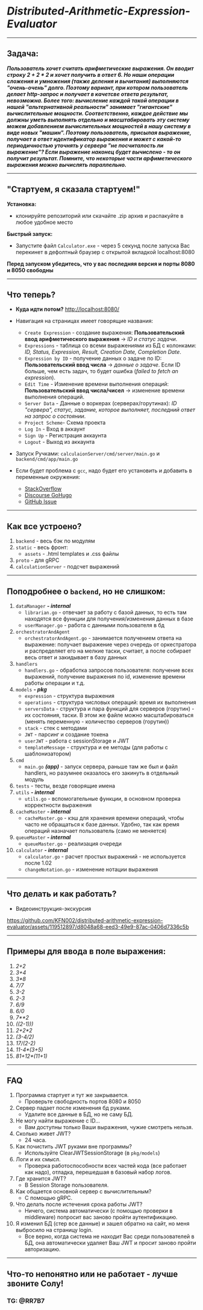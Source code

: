 # _**Distributed-Arithmetic-Expression-Evaluator**_

---
## Задача: 

**_Пользователь хочет считать арифметические выражения. Он вводит строку 2 + 2 * 2 и хочет получить в ответ 6. Но наши операции сложения и умножения (также деления и вычитания) выполняются "очень-очень" долго. Поэтому вариант, при котором пользователь делает http-запрос и получает в качетсве ответа результат, невозможна. Более того: вычисление каждой такой операции в нашей "альтернативной реальности" занимает "гигантские" вычислительные мощности. Соответственно, каждое действие мы должны уметь выполнять отдельно и масштабировать эту систему можем добавлением вычислительных мощностей в нашу систему в виде новых "машин". Поэтому пользователь, присылая выражение, получает в ответ идентификатор выражения и может с какой-то периодичностью уточнять у сервера "не посчиталость ли выражение"? Если выражение наконец будет вычислено - то он получит результат. Помните, что некоторые части арфиметического выражения можно вычислять параллельно._**

---

## "Стартуем, я сказала стартуем!"


**Установка:**
* клонируйте репозиторий или скачайте .zip архив и распакуйте в любое удобное место

**Быстрый запуск:** 
* Запустите файл `Calculator.exe` - через 5 секунд после запуска Вас перекинет в дефолтный браузер с открытой вкладкой localhost:8080

**Перед запуском убедитесь, что у вас последняя версия и порты 8080 и 8050 свободны**

---

## Что теперь?

* **Куда идти потом?** [http://localhost:8080/](http://localhost:8080/)


* Навигация на страницах имеет говорящие названия:
    * `Create Expression` - создание выражения: **Пользовательский ввод арифметического выражения** -> _ID и статус задачи_.
    * `Expressions` - таблица со всеми выражениями из БД с колонками: _ID, Status, Expression, Result, Creation Date, Completion Date_.
    * `Expression by ID` - получение данных о задаче по ID: **Пользовательский ввод числа** -> _данные о задаче_. Если ID больше, чем есть задач, то будет ошибка (_failed to fetch an expression_).
    * `Edit Time` - Изменение времени выполнения операций: **Пользовательский ввод числа/чисел** -> изменение времени выполнения операций.
    * `Server Data` - Данные о воркерах (серверах/горутинах): _ID "сервера", статус, задание, которое выполняет, последний ответ на запрос о состоянии_.
    * `Project Scheme`- Схема проекта
    * `Log In` - Вход в аккаунт
    * `Sign Up` - Регистрация аккаунта
    * `Logout` - Выход из аккаунта


* Запуск Ручками: `calculaionServer/cmd/server/main.go` и `backend/cmd/app/main.go`


* Если будет проблема с `gcc`, надо будет его установить и добавить в переменные окружения:
    * [StackOverflow](https://stackoverflow.com/questions/43580131/exec-gcc-executable-file-not-found-in-path-when-trying-go-build)
    * [Discourse GoHugo](https://discourse.gohugo.io/t/golang-newbie-keen-to-contribute/35087)
    * [GitHub Issue](https://github.com/golang/go/issues/47215)

---

## Как все устроено?

1. `backend` - весь бэк по модулям
2. `static` - весь фронт:
    * `assets` - .html templates и .css файлы
3. `proto` - для gRPC
4. `calculationServer` - подсчет выражений
   
---

## Поподробнее о `backend`, но не слишком:

1. `dataManager` **_- internal_**
    * `librarian.go` - отвечает за работу с базой данных, то есть там находятся все функции для получения/изменения данных в базе
    * `userManager.go` - работа с данными пользователя в бд
2. `orchestratorAndAgent`
    * `orchestratorAndAgent.go` - занимается получением ответа на выражение: получает выражение через очередь от оркестратора и распределяет его на мелкие таски, считает, а после собирает весь ответ и закидывает в базу данных
3. `handlers`
    * `handlers.go` - обработка запросов пользователя: получение всех выражений, получение выражения по id, изменение времени работы операции и т.д.
4. `models` **_- pkg_**
    * `expression` - структура выражения
    * `operations` - структура числовых операций: время их выполнения
    * `serversData` - структура и пара функций для серверов (горутин) - их состояния, таски. В этом же файле можно масштабироваться (менять переменную - количество серверов (горутин))
    * `stack` - стек с методами
    * `JWT` - парсинг и создание токена
    * `userJWT` - работа с sessionStorage и JWT
    * `templateMessage` - структура и ее методы (для работы с шаблонизатором)
5. `cmd`
    * `main.go` **_(app)_** - запуск сервера, раньше там же был и файл handlers, но разумнее оказалось его закинуть в отдельный модуль
6. `tests` - тесты, везде говорящие имена
7. `utils` **_- internal_**
    * `utils.go` - вспомогательные функции, в основном проверка корректности выражения
8. `cacheMaster` **_- internal_**
    * `cacheMaster.go` - кэш для хранения времени операций, чтобы часто не обращаться к базе данных. Удобно, так как время операций назначает пользователь (само не меняется)
9. `queueMaster` **_- internal_**
    * `queueMaster.go` - реализация очереди
10. `calculator` **_- internal_**
    * `calculator.go` - расчет простых выражений - не используется после 1.02
    * `changeNotation.go` - изменение нотации выражения

---

## Что делать и как работать?
* Видеоинструкция-экскурсия


https://github.com/KFN002/distributed-arithmetic-expression-evaluator/assets/119512897/d8048a68-eed3-49e9-87ac-0406d7336c5b


---

## Примеры для ввода в поле выражения:

1. _2+2_
2. _3+4_
3. _3*8_
4. _7/7_
5. _3-2_
6. _2-3_
7. _6/9_
8. _6/0_
9. _7**2_
10. _((2-1)))_
11. _2+2*2_
12. _(3-4/2)_
13. _17/(2-2)_
14. _11-4*(3+5)_
15. _81+12*(11+1)_

---

## FAQ

1. Программа стартует и тут же закрывается.
    * Проверьте свободность портов 8080 и 8050
2. Сервер падает после изменения бд руками.
    * Удалите все данные в БД, но не саму БД.
3. Не могу найти выражение с ID...
    * Вам доступны только Ваши выражения, чужие смотреть нельзя.
4. Сколько живет JWT?
    * 24 часа.
5. Как почистить JWT руками вне программы?
    * Используйте ClearJWTSessionStorage (в `pkg/models`)
6. Логи и их смысл.
    * Проверка работоспособности всех частей кода (все работает как надо), отладка, перешедшая в базовый набор логов.
7. Где хранится JWT?
    * В Session Storage пользователя.
8. Как общается основной сервер с вычислительным?
    * С помощью gRPC.
9. Что делать после истечения срока работы JWT?
    * Ничего, система автоматически (с помощью проверки в middleware) попросит вас заново пройти аутентификацию.
10. Я изменил БД (стер все данные) и зашел обратно на сайт, но меня выбросило на страницу login.
    * Все верно, когда система не находит Вас среди пользователей в БД, она автоматически удаляет Ваш JWT и просит заново пройти авторизацию.

---
## Что-то непонятно или не работает - лучше звоните Солу!

### TG: @RR7B7


